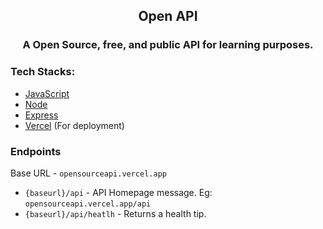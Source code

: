 <div align="center">
<h2>Open API</h2>
<h3>A Open Source, free, and public API for learning purposes.<h3>
</div>

### Tech Stacks:
- [JavaScript](https://developer.mozilla.org/en-US/docs/Web/JavaScript)
- [Node](https://nodejs.org/en/)
- [Express](https://expressjs.com/)
- [Vercel](https://vercel.com/) (For deployment)

### Endpoints

Base URL - `opensourceapi.vercel.app`

- `{baseurl}/api` - API Homepage message.
    Eg: `opensourceapi.vercel.app/api`
- `{baseurl}/api/heatlh` - Returns a health tip.
